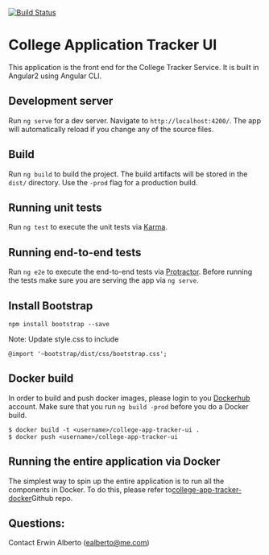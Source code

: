 [![Build Status](https://travis-ci.org/erwindev/college-app-tracker-ui.svg?branch=master)](https://travis-ci.org/erwindev/college-app-tracker-ui)
# College Application Tracker UI

This application is the front end for the College Tracker Service.  It is built in Angular2 using Angular CLI.

## Development server

Run `ng serve` for a dev server. Navigate to `http://localhost:4200/`. The app will automatically reload if you change any of the source files.

## Build

Run `ng build` to build the project. The build artifacts will be stored in the `dist/` directory. Use the `-prod` flag for a production build.

## Running unit tests

Run `ng test` to execute the unit tests via [Karma](https://karma-runner.github.io).

## Running end-to-end tests

Run `ng e2e` to execute the end-to-end tests via [Protractor](http://www.protractortest.org/).
Before running the tests make sure you are serving the app via `ng serve`.

## Install Bootstrap
```
npm install bootstrap --save

```
Note: Update style.css to include

```
@import '~bootstrap/dist/css/bootstrap.css';
```

## Docker build
In order to build and push docker images, please login to you [Dockerhub](www.dockerhub.com) account.
Make sure that you run `ng build -prod` before you do a Docker build.
```
$ docker build -t <username>/college-app-tracker-ui .
$ docker push <username>/college-app-tracker-ui
```

## Running the entire application via Docker
The simplest way to spin up the entire application is to run all the components in Docker.  To do this, please refer to[college-app-tracker-docker](https://github.com/erwindev/college-app-tracker-docker)Github repo.

## Questions:
Contact Erwin Alberto (ealberto@me.com)
